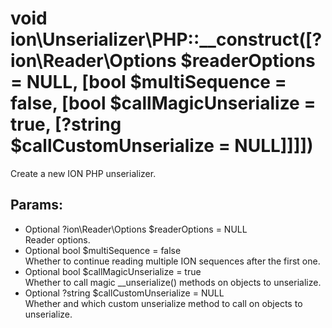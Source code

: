 # void ion\Unserializer\PHP::__construct([?ion\Reader\Options $readerOptions = NULL, [bool $multiSequence = false, [bool $callMagicUnserialize = true, [?string $callCustomUnserialize = NULL]]]])

Create a new ION PHP unserializer.






## Params:

* Optional ?ion\Reader\Options $readerOptions = NULL  
   Reader options.
* Optional bool $multiSequence = false  
   Whether to continue reading multiple ION sequences after the first one.
* Optional bool $callMagicUnserialize = true  
   Whether to call magic __unserialize() methods on objects to unserialize.
* Optional ?string $callCustomUnserialize = NULL  
   Whether and which custom unserialize method to call on objects to unserialize.


